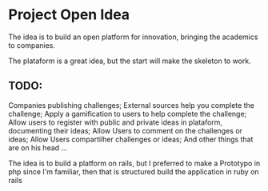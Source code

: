 # Project Open Idea

The idea is to build an open platform for innovation, bringing the academics to companies.

The plataform is a great idea, but the start will make the skeleton to work.

## TODO:
Companies publishing challenges;
External sources help you complete the challenge;
Apply a gamification to users to help complete the challenge;
Allow users to register with public and private ideas in plataform, documenting their ideas;
Allow Users to comment on the challenges or ideas;
Allow Users compartilher challenges or ideas;
And other things that are on his head ...

The idea is to build a platform on rails, but I preferred to make a Prototypo in php since I'm familiar, then that is structured build the application in ruby on rails
